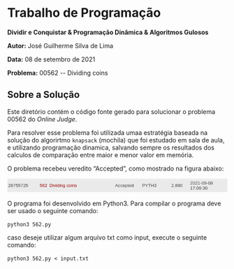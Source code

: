 # Trabalho de Programação

**Dividir e Conquistar & Programação Dinâmica & Algoritmos Gulosos**

**Autor:** José Guilherme Silva de Lima

**Data:** 08 de setembro de 2021

**Problema:** 00562 -- Dividing coins

## Sobre a Solução
Este diretório contém o código fonte gerado para solucionar o problema 00562
do *Online Judge*. 

Para resolver esse problema foi utilizada umaa estratégia baseada na solução do algorirtmo `knapsack` (mochila)
que foi estudado em sala de aula, e utilizando programação dinamica, salvando sempre os resultados dos calculos de comparação
entre maior e menor valor em memória.


O problema recebeu veredito “Accepted”, como mostrado na
figura abaixo:

![Veredito](./00562-veredito.png)

O programa foi desenvolvido em Python3. Para compilar o programa deve ser usado
o seguinte comando:
```
python3 562.py
```

caso deseje utilizar algum arquivo txt como input, execute o seguinte comando:
```
python3 562.py < input.txt
```

